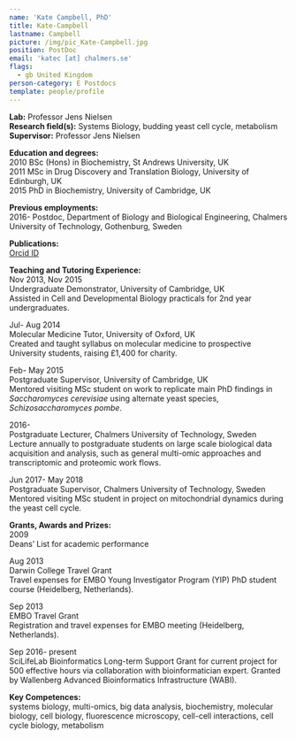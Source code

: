 ```yaml
---
name: 'Kate Campbell, PhD'
title: Kate-Campbell
lastname: Campbell
picture: /img/pic_Kate-Campbell.jpg
position: PostDoc
email: 'katec [at] chalmers.se'
flags:
  - gb United Kingdom
person-category: E Postdocs
template: people/profile
---
```

**Lab:** Professor Jens Nielsen  
**Research field(s):** Systems Biology, budding yeast cell cycle, metabolism  
**Supervisor:** Professor Jens Nielsen

**Education and degrees:**  
2010 	BSc (Hons) in Biochemistry, St Andrews University, UK  
2011 	MSc in Drug Discovery and Translation Biology, University of Edinburgh, UK  
2015 	PhD in Biochemistry, University of Cambridge, UK  

**Previous employments:**  
2016- 	Postdoc, Department of Biology and Biological Engineering, Chalmers University of Technology, Gothenburg, Sweden

**Publications:**  
[Orcid ID](https://orcid.org/0000-0002-4173-5260)

**Teaching and Tutoring Experience:**  
Nov 2013, Nov 2015  
Undergraduate Demonstrator, University of Cambridge, UK  
Assisted in Cell and Developmental Biology practicals for 2nd year undergraduates.  

Jul- Aug 2014  
Molecular Medicine Tutor, University of Oxford, UK  
Created and taught syllabus on molecular medicine to prospective University students, raising £1,400 for charity.  

Feb- May 2015  
Postgraduate Supervisor, University of Cambridge, UK  
Mentored visiting MSc student on work to replicate main PhD findings in _Saccharomyces cerevisiae_ using alternate yeast species, _Schizosaccharomyces pombe_. 

2016-  
Postgraduate Lecturer, Chalmers University of Technology, Sweden 	  
Lecture annually to postgraduate students on large scale biological data acquisition and analysis, such as general multi-omic approaches and transcriptomic and proteomic work flows.

Jun 2017- May 2018 	  
Postgraduate Supervisor, Chalmers University of Technology, Sweden  
Mentored visiting MSc student in project on mitochondrial dynamics during the yeast cell cycle.

**Grants, Awards and Prizes:**  
2009  
Deans’ List for academic performance 

Aug 2013  
Darwin College Travel Grant  
Travel expenses for EMBO Young Investigator Program (YIP) PhD student course (Heidelberg, Netherlands).

Sep 2013  
EMBO Travel Grant  
Registration and travel expenses for EMBO meeting (Heidelberg, Netherlands).		

Sep 2016- present  
SciLifeLab Bioinformatics Long-term Support Grant for current project for 500 effective hours via collaboration with bioinformatician expert. Granted by Wallenberg Advanced Bioinformatics Infrastructure (WABI). 

**Key Competences:**  
systems biology, multi-omics, big data analysis, biochemistry, molecular biology, cell biology, fluorescence microscopy, cell-cell interactions, cell cycle biology, metabolism
